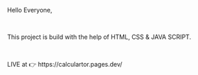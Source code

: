 <p>Hello Everyone,</p><br>
<p>This project is build with the help of HTML, CSS & JAVA SCRIPT.</p><br>
<p>LIVE at 👉 https://calculartor.pages.dev/</p>